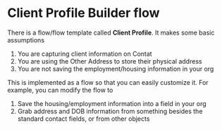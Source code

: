 # Client Profile Builder flow

There is a flow/flow template called **Client Profile**. It makes some basic assumptions

1. You are capturing client information on Contat
2. You are using the Other Address to store their physical address
3. You are not saving the employment/housing information in your org

This is implemented as a flow so that you can easily customize it. For example, you can modify the flow to

1. Save the housing/employment information into a field in your org
2. Grab address and DOB information from something besides the standard contact fields, or from other objects
